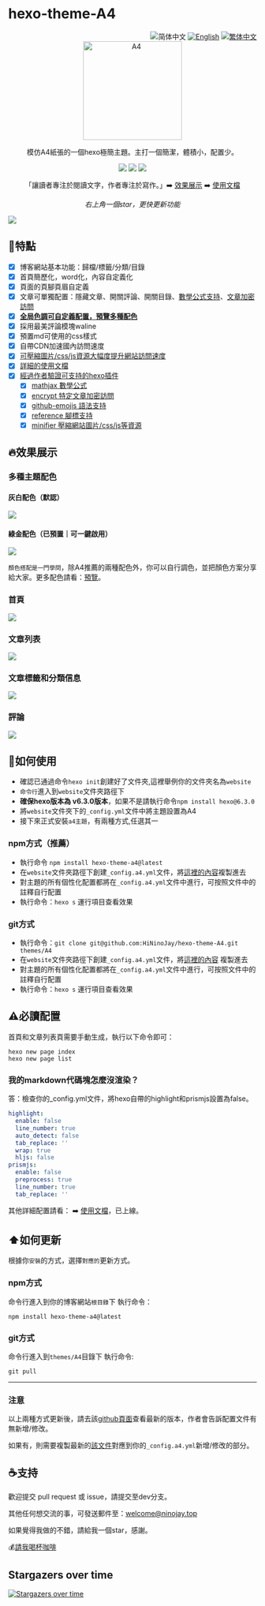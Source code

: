 # hexo-theme-A4

<div align="right">
  <img src="https://img.shields.io/badge/-简体中文-ffffff?style=for-the-badge" alt="简体中文" />
  <a title="EN" href="README-EN.md">  <img src="https://img.shields.io/badge/-English-ffffff?style=for-the-badge" alt="English"></a>
  <a title="zh-TW" href="README_zh-TW.md"><img src="https://img.shields.io/badge/-繁体中文-24292f?style=for-the-badge" alt="繁体中文"></a>
</div>

<div align="center" >
<a href="https://ninojay.top">
<img width=200px height=200px src="https://jsd.onmicrosoft.cn/npm/hexo-theme-a4@latest/source/img/A4-favicon.png" alt="A4" />
</a>
</div>

<div align="center">

模仿A4紙張的一個hexo極簡主題。主打一個簡潔，體積小，配置少。



[![](https://img.shields.io/npm/v/hexo-theme-a4?label=VERSION&logo=npm&style=for-the-badge)]()
[![](https://img.shields.io/badge/HEXO-v6.3.0-blue?style=for-the-badge&logo=hexo)](https://hexo.io/zh-cn/index.html)
[![](https://img.shields.io/node/v/hexo?style=for-the-badge&logo=node)](https://nodejs.org/en)

「讓讀者專注於閱讀文字，作者專注於寫作。」➡️ [效果展示](https://ninojay.top) ➡️ [使用文檔](https://doc.ninojay.top)
  
_右上角一個star，更快更新功能_

</div>


[![](https://jsd.onmicrosoft.cn/npm/hexo-theme-a4@latest/source/img/market.png)](https://github.com/HiNinoJay/hexo-theme-A4)

## 🏹️特點

- [x] 博客網站基本功能：歸檔/標籤/分類/目錄
- [x] 首頁簡歷化，word化，內容自定義化
- [x] 頁面的頁腳頁眉自定義
- [x] 文章可單獨配置：隱藏文章、開關評論、開關目錄、[數學公式支持](https://ninojay.top/hexoplugin/hexo-filter-mathjax/)、[文章加密訪問](https://ninojay.top/hexoplugin/hexo-blog-encrypt/)
- [x] [**全局色調可自定義配置，預覽多種配色**](https://ninojay.top/hexoplugin/A4-color-change/)
- [x] 採用最美評論模塊waline
- [x] 預置md可使用的css樣式
- [x] 自帶CDN加速國內訪問速度
- [x] [可壓縮圖片/css/js資源大幅度提升網站訪問速度](https://ninojay.top/hexoplugin/hexo-all-minifier/)
- [x] [詳細的使用文檔](https://doc.ninojay.top)
- [x] [經過作者驗證可支持的hexo插件](https://ninojay.top/tags/hexoPlugin/)
  - [x] [mathjax 數學公式](https://ninojay.top/hexoplugin/hexo-filter-mathjax/)
  - [x] [encrypt 特定文章加密訪問](https://ninojay.top/hexoplugin/hexo-blog-encrypt/)
  - [x] [github-emojis 語法支持](https://ninojay.top/hexoplugin/hexo-filter-github-emojis/) 
  - [x] [reference 腳標支持](https://ninojay.top/hexoplugin/hexo-reference/) 
  - [x] [minifier 壓縮網站圖片/css/js等資源](https://ninojay.top/hexoplugin/hexo-all-minifier/) 

## 🔥效果展示

### 多種主題配色

#### 灰白配色（默認）
![](https://jsd.onmicrosoft.cn/gh/hininojay/images/a4color/greywhite.png)

#### 綠金配色（已預置｜可一鍵啟用）
![](https://jsd.onmicrosoft.cn/gh/hininojay/images/a4color/greengolden.png)

`顏色搭配是一門學問`，除A4推薦的兩種配色外，你可以自行調色，並把顏色方案分享給大家。更多配色請看：[預覽](https://ninojay.top/hexoplugin/A4-color-change/)。

### 首頁

![](https://jsd.onmicrosoft.cn/npm/hexo-theme-a4@latest/source/img/index.png)

### 文章列表

![](https://jsd.onmicrosoft.cn/npm/hexo-theme-a4@latest/source/img/archive.png)

### 文章標籤和分類信息

![](https://jsd.onmicrosoft.cn/npm/hexo-theme-a4@latest/source/img/tags&&categories.png)

### 評論

![](https://jsd.onmicrosoft.cn/npm/hexo-theme-a4@latest/source/img/comment.png)


## 👋如何使用

- 確認已通過命令`hexo init`創建好了文件夾,這裡舉例你的文件夾名為`website`
- `命令行`進入到`website`文件夾路徑下
- **確保hexo版本為 v6.3.0版本**，如果不是請執行命令`npm install hexo@6.3.0`
- 將`website`文件夾下的`_config.yml`文件中將主題設置為A4
- 接下來正式安裝`a4主題`，有兩種方式,任選其一

### npm方式（推薦）
- 執行命令 `npm install hexo-theme-a4@latest`
- 在`website`文件夾路徑下創建`_config.a4.yml`文件，將[這裡的內容](https://github.com/HiNinoJay/hexo-theme-A4/blob/main/_config.yml)複製進去
- 對主題的所有個性化配置都將在`_config.a4.yml`文件中進行，可按照文件中的註釋自行配置
- 執行命令：`hexo s` 運行項目查看效果

### git方式
- 執行命令：`git clone git@github.com:HiNinoJay/hexo-theme-A4.git themes/A4`
- 在`website`文件夾路徑下創建`_config.a4.yml`文件，將[這裡的內容](https://github.com/HiNinoJay/hexo-theme-A4/blob/main/_config.yml) 複製進去
- 對主題的所有個性化配置都將在`_config.a4.yml`文件中進行，可按照文件中的註釋自行配置
- 執行命令：`hexo s` 運行項目查看效果

## ⚠️必讀配置

首頁和文章列表頁需要手動生成，執行以下命令即可：
```shell
hexo new page index
hexo new page list
```

### 我的markdown代碼塊怎麼沒渲染？

答：檢查你的_config.yml文件，將hexo自帶的highlight和prismjs設置為false。
```yml
highlight:
  enable: false 
  line_number: true
  auto_detect: false
  tab_replace: ''
  wrap: true
  hljs: false
prismjs:
  enable: false 
  preprocess: true
  line_number: true
  tab_replace: ''
```


其他詳細配置請看：
➡️ [使用文檔](https://doc.ninojay.top)，已上線。

## ⬆️如何更新
根據你`安裝`的方式，選擇`對應的`更新方式。

### npm方式
命令行進入到你的博客網站`根目錄`下
執行命令：
```shell
npm install hexo-theme-a4@latest
```

### git方式

命令行進入到`themes/A4`目錄下
執行命令:

```shell
git pull
```
---

### 注意

以上兩種方式更新後，請去該[github頁面](https://github.com/HiNinoJay/hexo-theme-A4/releases)查看最新的版本，作者會告訴配置文件有無新增/修改。

如果有，則需要複製最新的[該文件](https://github.com/HiNinoJay/hexo-theme-A4/blob/main/_config.yml)對應到你的`_config.a4.yml`新增/修改的部分。

## ☕️支持

歡迎提交 pull request 或 issue，請提交至dev分支。

其他任何想交流的事，可發送郵件至：welcome@ninojay.top

如果覺得我做的不錯，請給我一個star，感謝。

💰[請我喝杯咖啡](https://ninojay.top/supportbymoney/)


## Stargazers over time

[![Stargazers over time](https://starchart.cc/HiNinoJay/hexo-theme-A4.svg)](https://starchart.cc/HiNinoJay/hexo-theme-A4)
